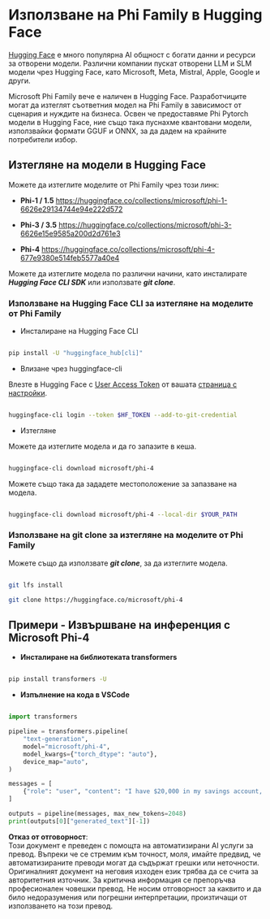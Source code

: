 # **Използване на Phi Family в Hugging Face**

[Hugging Face](https://huggingface.co/) е много популярна AI общност с богати данни и ресурси за отворени модели. Различни компании пускат отворени LLM и SLM модели чрез Hugging Face, като Microsoft, Meta, Mistral, Apple, Google и други.

Microsoft Phi Family вече е наличен в Hugging Face. Разработчиците могат да изтеглят съответния модел на Phi Family в зависимост от сценария и нуждите на бизнеса. Освен че предоставяме Phi Pytorch модели в Hugging Face, ние също така пуснахме квантовани модели, използвайки формати GGUF и ONNX, за да дадем на крайните потребители избор.

## **Изтегляне на модели в Hugging Face**

Можете да изтеглите моделите от Phi Family чрез този линк:

-  **Phi-1 / 1.5** https://huggingface.co/collections/microsoft/phi-1-6626e29134744e94e222d572

-  **Phi-3 / 3.5** https://huggingface.co/collections/microsoft/phi-3-6626e15e9585a200d2d761e3

-  **Phi-4** https://huggingface.co/collections/microsoft/phi-4-677e9380e514feb5577a40e4

Можете да изтеглите модела по различни начини, като инсталирате ***Hugging Face CLI SDK*** или използвате ***git clone***.

### **Използване на Hugging Face CLI за изтегляне на моделите от Phi Family**

- Инсталиране на Hugging Face CLI

```bash

pip install -U "huggingface_hub[cli]"

```

- Влизане чрез huggingface-cli

Влезте в Hugging Face с [User Access Token](https://huggingface.co/docs/hub/security-tokens) от вашата [страница с настройки](https://huggingface.co/settings/tokens).

```bash

huggingface-cli login --token $HF_TOKEN --add-to-git-credential

```

- Изтегляне

Можете да изтеглите модела и да го запазите в кеша.

```bash

huggingface-cli download microsoft/phi-4

```

Можете също така да зададете местоположение за запазване на модела.

```bash

huggingface-cli download microsoft/phi-4 --local-dir $YOUR_PATH

```

### **Използване на git clone за изтегляне на моделите от Phi Family**

Можете също да използвате ***git clone***, за да изтеглите модела.

```bash

git lfs install

git clone https://huggingface.co/microsoft/phi-4

```

## **Примери - Извършване на инференция с Microsoft Phi-4**

- **Инсталиране на библиотеката transformers**

```bash

pip install transformers -U

```

- **Изпълнение на кода в VSCode**

```python

import transformers

pipeline = transformers.pipeline(
    "text-generation",
    model="microsoft/phi-4",
    model_kwargs={"torch_dtype": "auto"},
    device_map="auto",
)

messages = [
    {"role": "user", "content": "I have $20,000 in my savings account, where I receive a 4% profit per year and payments twice a year. Can you please tell me how long it will take for me to become a millionaire? Also, can you please explain the math step by step as if you were explaining it to an uneducated person?"},
]

outputs = pipeline(messages, max_new_tokens=2048)
print(outputs[0]["generated_text"][-1])

```

**Отказ от отговорност**:  
Този документ е преведен с помощта на автоматизирани AI услуги за превод. Въпреки че се стремим към точност, моля, имайте предвид, че автоматизираните преводи могат да съдържат грешки или неточности. Оригиналният документ на неговия изходен език трябва да се счита за авторитетния източник. За критична информация се препоръчва професионален човешки превод. Не носим отговорност за каквито и да било недоразумения или погрешни интерпретации, произтичащи от използването на този превод.